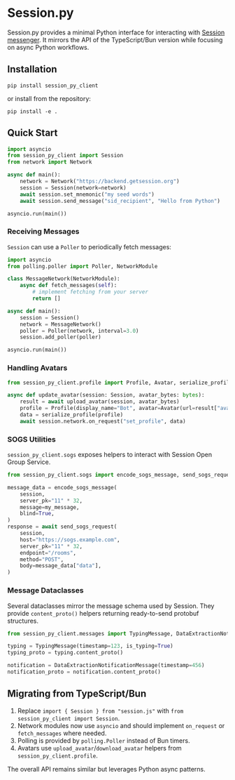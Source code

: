 # Session.py

Session.py provides a minimal Python interface for interacting with [Session messenger](https://getsession.org). It mirrors the API of the TypeScript/Bun version while focusing on async Python workflows.

## Installation

```
pip install session_py_client
```

or install from the repository:

```
pip install -e .
```

## Quick Start

```python
import asyncio
from session_py_client import Session
from network import Network

async def main():
    network = Network("https://backend.getsession.org")
    session = Session(network=network)
    await session.set_mnemonic("my seed words")
    await session.send_message("sid_recipient", "Hello from Python")

asyncio.run(main())
```

### Receiving Messages

`Session` can use a `Poller` to periodically fetch messages:

```python
import asyncio
from polling.poller import Poller, NetworkModule

class MessageNetwork(NetworkModule):
    async def fetch_messages(self):
        # implement fetching from your server
        return []

async def main():
    session = Session()
    network = MessageNetwork()
    poller = Poller(network, interval=3.0)
    session.add_poller(poller)

asyncio.run(main())
```

### Handling Avatars

```python
from session_py_client.profile import Profile, Avatar, serialize_profile, upload_avatar

async def update_avatar(session: Session, avatar_bytes: bytes):
    result = await upload_avatar(session, avatar_bytes)
    profile = Profile(display_name="Bot", avatar=Avatar(url=result["avatarPointer"], key=result["profileKey"]))
    data = serialize_profile(profile)
    await session.network.on_request("set_profile", data)
```

### SOGS Utilities

`session_py_client.sogs` exposes helpers to interact with Session Open Group Service.

```python
from session_py_client.sogs import encode_sogs_message, send_sogs_request

message_data = encode_sogs_message(
    session,
    server_pk="11" * 32,
    message=my_message,
    blind=True,
)
response = await send_sogs_request(
    session,
    host="https://sogs.example.com",
    server_pk="11" * 32,
    endpoint="/rooms",
    method="POST",
    body=message_data["data"],
)
```

### Message Dataclasses

Several dataclasses mirror the message schema used by Session. They provide
`content_proto()` helpers returning ready-to-send protobuf structures.

```python
from session_py_client.messages import TypingMessage, DataExtractionNotificationMessage

typing = TypingMessage(timestamp=123, is_typing=True)
typing_proto = typing.content_proto()

notification = DataExtractionNotificationMessage(timestamp=456)
notification_proto = notification.content_proto()
```

## Migrating from TypeScript/Bun

1. Replace `import { Session } from "session.js"` with `from session_py_client import Session`.
2. Network modules now use `asyncio` and should implement `on_request` or `fetch_messages` where needed.
3. Polling is provided by `polling.Poller` instead of Bun timers.
4. Avatars use `upload_avatar`/`download_avatar` helpers from `session_py_client.profile`.

The overall API remains similar but leverages Python async patterns.

